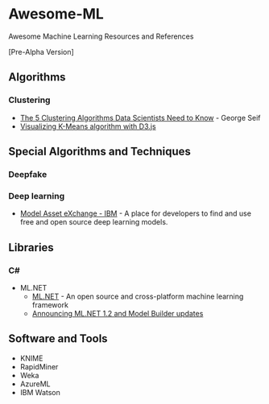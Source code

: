 # Awesome-ML
Awesome Machine Learning Resources and References

[Pre-Alpha Version]

## Algorithms
### Clustering
* [The 5 Clustering Algorithms Data Scientists Need to Know](https://towardsdatascience.com/the-5-clustering-algorithms-data-scientists-need-to-know-a36d136ef68) - George Seif
* [Visualizing K-Means algorithm with D3.js](http://tech.nitoyon.com/en/blog/2013/11/07/k-means/)


## Special Algorithms and Techniques
### Deepfake

### Deep learning
* [Model Asset eXchange - IBM](https://developer.ibm.com/exchanges/models/) - A place for developers to find and use free and open source deep learning models.


## Libraries
### C#
* ML.NET
  * [ML.NET](https://dotnet.microsoft.com/apps/machinelearning-ai/ml-dotnet) - An open source and cross-platform machine learning framework
  * [Announcing ML.NET 1.2 and Model Builder updates](https://devblogs.microsoft.com/dotnet/announcing-ml-net-1-2-and-model-builder-updates-machine-learning-for-net/)

## Software and Tools
* KNIME
* RapidMiner
* Weka
* AzureML
* IBM Watson

